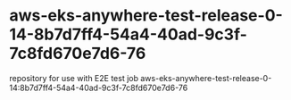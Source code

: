 # aws-eks-anywhere-test-release-0-14-8b7d7ff4-54a4-40ad-9c3f-7c8fd670e7d6-76
repository for use with E2E test job aws-eks-anywhere-test-release-0-14:8b7d7ff4-54a4-40ad-9c3f-7c8fd670e7d6-76

